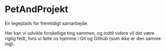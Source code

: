 # PetAndProjekt
En legeplads for fremtidigt samarbejde.

Her kan vi udvikle forskellige ting sammen, og indtil videre vil det være rigtig fedt, hvis vi følte os hjemme i Git og Github (som ikke er den samme ing).
